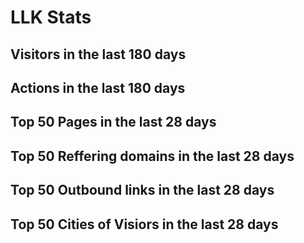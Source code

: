 # LLK Stats <br>

## Visitors in the last 180 days <br>
<script src="//widgets.clicky.com/flashy/?site_id=101435660&sitekey=1adfc16f5bcdeb744e9fb0b3be17222d&w=650&h=400&date=last-180-days&type=visitors&title=&hide_y=0&hide_title=0&hide_branding=1" type="text/javascript"></script>

## Actions in the last 180 days <br>
<script src="//widgets.clicky.com/flashy/?site_id=101435660&sitekey=1adfc16f5bcdeb744e9fb0b3be17222d&w=650&h=400&date=last-180-days&type=actions&title=&hide_y=0&hide_title=0&hide_branding=1" type="text/javascript"></script>

## Top 50 Pages in the last 28 days <br>
<script src="//widgets.clicky.com/poppy/?site_id=101435660&sitekey=530a7c4e24685be3333f0bd54fb76f88&width=650&height=1650&date=last-28-days&type=pages&limit=50&title=&hide_title=0&hide_branding=1" type="text/javascript"></script>

## Top 50 Reffering domains in the last 28 days <br>
<script src="//widgets.clicky.com/poppy/?site_id=101435660&sitekey=530a7c4e24685be3333f0bd54fb76f88&width=650&height=400&date=last-28-days&type=links-domains&limit=50&title=&hide_title=0&hide_branding=1" type="text/javascript"></script>

## Top 50 Outbound links in the last 28 days <br>
<script src="//widgets.clicky.com/poppy/?site_id=101435660&sitekey=530a7c4e24685be3333f0bd54fb76f88&width=650&height=1650&date=last-28-days&type=links-outbound&limit=50&title=&hide_title=0&hide_branding=1" type="text/javascript"></script>

## Top 50 Cities of Visiors in the last 28 days <br>
<script src="//widgets.clicky.com/poppy/?site_id=101435660&sitekey=530a7c4e24685be3333f0bd54fb76f88&width=650&height=1650&date=last-28-days&type=cities&limit=50&title=&hide_title=0&hide_branding=1" type="text/javascript"></script>
